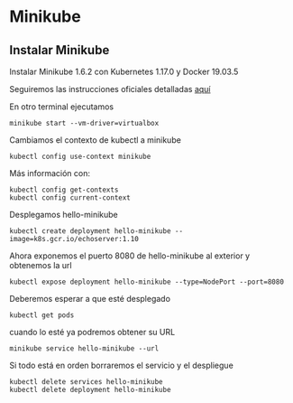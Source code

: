 # Minikube

## Instalar Minikube

Instalar Minikube 1.6.2 con Kubernetes 1.17.0 y Docker 19.03.5

Seguiremos las instrucciones oficiales detalladas [aquí](https://kubernetes.io/es/docs/tasks/tools/install-minikube/)


En otro terminal ejecutamos
```
minikube start --vm-driver=virtualbox
```

Cambiamos el contexto de kubectl a minikube
```                     
kubectl config use-context minikube 
```

Más información con:
```
kubectl config get-contexts                          
kubectl config current-context  
```

Desplegamos hello-minikube
```
kubectl create deployment hello-minikube --image=k8s.gcr.io/echoserver:1.10
```

Ahora exponemos el puerto 8080 de hello-minikube al exterior y obtenemos la url
```
kubectl expose deployment hello-minikube --type=NodePort --port=8080
```

Deberemos esperar a que esté desplegado 
```
kubectl get pods
```

cuando lo esté ya podremos obtener su URL
```
minikube service hello-minikube --url
```

Si todo está en orden borraremos el servicio y el despliegue
```
kubectl delete services hello-minikube
kubectl delete deployment hello-minikube
```
